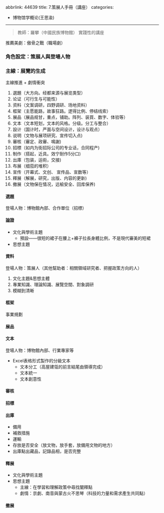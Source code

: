 abbrlink: 44639
title: 7.策展人手冊（講座）
categories:
  - 博物馆学概论(王思渝)
---
> 教師：羅攀（中國民族博物館）
> 實踐性的講座

推薦美劇：傲骨之戰（職場劇）

### 角色設定：策展人與登場人物

### 主線：展覽的生成

主線推進 + 劇情衝突

1. 選題（大方向。经都来源与展览类型）
2. 论证（可行生与可能性）
3. 资料（文案调研，四野调研、场地资料）
4. 框架（主愿能路，故事狂路。逻得比例、停结线索）
5. 展品（展品规甘，重点，铺助。阵列、装買、数字、体验等）
6. 文本（文本短划，文本的风格。分级。分工与整合）
7. 設计（国计时，严面与空间设计，设计与观点）
8. 说明（文物与展项研究、宣传切入点)
9. 審核（審定、政審、鳴謝)
10. 招標（如内为街招际公司的专业话，合同程产)
11. 制作（搭起，近具。效宁耐作5分口)
12. 出庫（包装，运術，交接)
13. 布展（细茄的堆积）
14. 宣传（开幕式、文创、 宣传品、宣数等）
15. 釋展（解展，研究，出版、内容的更新)
16. 撤展（文物保在情况，远榆安全、回库保养)

#### 選題

登場人物：博物館內部、合作單位（招標）

#### 論證

- 文化與學術主題
	- 預設——很短的裙子在腰上+褲子拉長身體比例，不是現代審美的短裙
- 思想主題

#### 資料

登場人物：策展人（其他幫助者：相關領域研究者、把握政策方向的人）

1. 文化主題&思想主體
2. 專業知識、理論知識、展覽空間、對象調研
3. 模糊到清晰

#### 框架

事業規劃

#### 展品

#### 文本

登場人物：博物館內部、行業專家等

- Excel表格形式製作的分級文本
	- 文本分工（高屋建瓴的前言結尾由領導完成）
	- 文本統一
	- 文本創意性

#### 審核

#### 招標

#### 出庫

- 備用
- 補救措施
- 運輸
- 存放是否安全（放文物，放手套，放備用文物的地方）
- 出庫點出藏品，記錄品相，是否完整

#### 釋展

- 文化與學術主題
- 思想主題
	- 主線：在學習和理解政策中尋找闡釋點
	- 劇情：京劇、南音與蒙古火不思琴（科技的力量和需求產生共同點）

#### 撤展